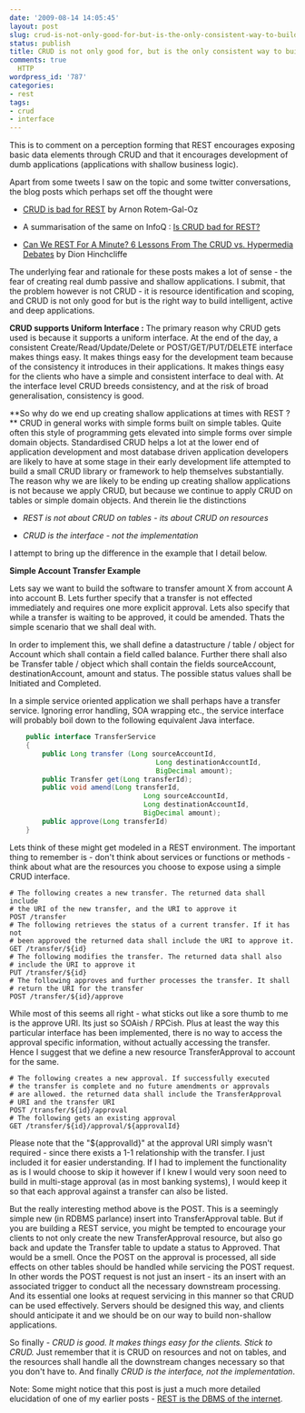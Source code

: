 ```yaml
---
date: '2009-08-14 14:05:45'
layout: post
slug: crud-is-not-only-good-for-but-is-the-only-consistent-way-to-build-rest-over-http
status: publish
title: CRUD is not only good for, but is the only consistent way to build REST over
comments: true
  HTTP
wordpress_id: '787'
categories:
- rest
tags:
- crud
- interface
---
```


This is to comment on a perception forming that REST encourages exposing basic data elements through CRUD and that it encourages development of dumb applications (applications with shallow business logic).

Apart from some tweets I saw on the topic and some twitter conversations, the blog posts which perhaps set off the thought were



	
  * [CRUD is bad for REST](http://dobbscodetalk.com/index.php?option=com_myblog&show=CRUD-is-bad-for-REST.html&Itemid=29) by Arnon Rotem-Gal-Oz

	
  * A summarisation of the same on InfoQ : [Is CRUD bad for REST?](http://www.infoq.com/news/2009/07/CRUDREST)

	
  * [Can We REST For A Minute? 6 Lessons From The CRUD vs. Hypermedia Debates](http://hinchcliffe.org/archive/2009/08/06/17119.aspx) by Dion Hinchcliffe


The underlying fear and rationale for these posts makes a lot of sense - the fear of creating real dumb passive and shallow applications. I submit, that the problem however is not CRUD - it is resource identification and scoping, and CRUD is not only good for but is the right way to build intelligent, active and deep applications.

**CRUD supports Uniform Interface :** The primary reason why CRUD gets used is because it supports a uniform interface. At the end of the day, a consistent Create/Read/Update/Delete or POST/GET/PUT/DELETE interface makes things easy. It makes things easy for the development team because of the consistency it introduces in their applications. It makes things easy for the clients who have a simple and consistent interface to deal with. At the interface level CRUD breeds consistency, and at the risk of broad generalisation, consistency is good.

**So why do we end up creating shallow applications at times with REST ? ** CRUD in general works with simple forms built on simple tables. Quite often this style of programming gets elevated into simple forms over simple domain objects. Standardised CRUD helps a lot at the lower end of application development and most database driven application developers are likely to have at some stage in their early development life attempted to build a small CRUD library or framework to help themselves substantially. The reason why we are likely to be ending up creating shallow applications is not because we apply CRUD, but because we continue to apply CRUD on tables or simple domain objects. And therein lie the distinctions




	
  * _REST is not about CRUD on tables - its about CRUD on resources_

	
  * _CRUD is the interface - not the implementation_



I attempt to bring up the difference in the example that I detail below.

**Simple Account Transfer Example**

Lets say we want to build the software to transfer amount X from account A into account B. Lets further specify that a transfer is not effected immediately and requires one more explicit approval. Lets also specify that while a transfer is waiting to be approved, it could be amended. Thats the simple scenario that we shall deal with.

In order to implement this, we shall define a datastructure / table / object for Account which shall contain a field called balance. Further there shall also be Transfer table / object which shall contain the fields sourceAccount, destinationAccount, amount and status. The possible status values shall be Initiated and Completed.

In a simple service oriented application we shall perhaps have a transfer service. Ignoring error handling, SOA wrapping etc., the service interface will probably boil down to the following equivalent Java interface.


    
``` java    
    public interface TransferService
    {
        public Long transfer (Long sourceAccountId, 
                                    Long destinationAccountId, 
                                    BigDecimal amount); 
        public Transfer get(Long transferId);
        public void amend(Long transferId, 
                                 Long sourceAccountId, 
                                 Long destinationAccountId, 
                                 BigDecimal amount);
        public approve(Long transferId)
    }
```
    



Lets think of these might get modeled in a REST environment. The important thing to remember is - don't think about services or functions or methods - think about what are the resources you choose to expose using a simple CRUD interface.

```
# The following creates a new transfer. The returned data shall include
# the URI of the new transfer, and the URI to approve it
POST /transfer 
# The following retrieves the status of a current transfer. If it has not
# been approved the returned data shall include the URI to approve it.
GET /transfer/${id}
# The following modifies the transfer. The returned data shall also
# include the URI to approve it
PUT /transfer/${id}
# The following approves and further processes the transfer. It shall
# return the URI for the transfer
POST /transfer/${id}/approve
```

While most of this seems all right - what sticks out like a sore thumb to me is the approve URI. Its just so SOAish / RPCish. Plus at least the way this particular interface has been implemented, there is no way to access  the approval specific information, without actually accessing the transfer. Hence I suggest that we define a new resource TransferApproval to account for the same.

```
# The following creates a new approval. If successfully executed
# the transfer is complete and no future amendments or approvals
# are allowed. the returned data shall include the TransferApproval
# URI and the transfer URI
POST /transfer/${id}/approval
# The following gets an existing approval
GET /transfer/${id}/approval/${approvalId}
```

Please note that the "${approvalId}" at the approval URI simply wasn't required - since there exists a 1-1 relationship with the transfer. I just included it for easier understanding. If I had to implement the functionality as is I would choose to skip it however if I knew I would very soon need to build in multi-stage approval (as in most banking systems), I would keep it so that each approval against a transfer can also be listed.

But the really interesting method above is the POST. This is a seemingly simple new (in RDBMS parlance) insert into TransferApproval table. But if you are building a REST service, you might be tempted to encourage your clients to not only create the new TransferApproval resource, but also go back and update the Transfer table to update a status to Approved. That would be a smell. Once the POST on the approval is processed, all side effects on other tables should be handled while servicing the POST request. In other words the POST request is not just an insert - its an insert with an associated trigger to conduct all the necessary downstream processing. And its essential one looks at request servicing in this manner so that CRUD can be used effectively. Servers should be designed this way, and clients should anticipate it and we should be on our way to build non-shallow applications.

So finally - _CRUD is good. It makes things easy for the clients. Stick to CRUD._ Just remember that it is CRUD on resources and not on tables, and the resources shall handle all the downstream changes necessary so that you don't have to. And finally _CRUD is the interface, not the implementation_.

Note: Some might notice that this post is just a much more detailed elucidation of one of my earlier posts - [REST is the DBMS of the internet](http://blog.dhananjaynene.com/2009/06/rest-is-the-dbms-of-the-internet/).


